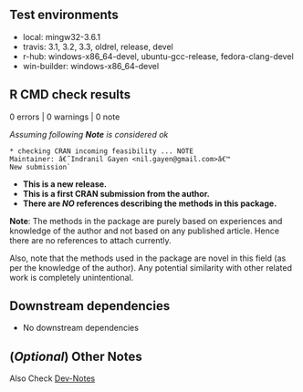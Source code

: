 ## Test environments

* local: mingw32-3.6.1
* travis: 3.1, 3.2, 3.3, oldrel, release, devel
* r-hub: windows-x86_64-devel, ubuntu-gcc-release, fedora-clang-devel
* win-builder: windows-x86_64-devel

## R CMD check results

0 errors | 0 warnings | 0 note

_Assuming following **Note** is considered ok_

```
* checking CRAN incoming feasibility ... NOTE
Maintainer: â€˜Indranil Gayen <nil.gayen@gmail.com>â€™
New submission`
```

* **This is a new release.**
* **This is a first CRAN submission from the author.**
* **There are _NO_ references describing the methods in this package.** 

**Note**: The methods in the package are purely based on experiences and knowledge of the author and not based on any published article. Hence there are no references to attach currently. 

Also, note that the methods used in the package are novel in this field (as per the knowledge of the author). Any potential similarity with other related work is completely unintentional.


## Downstream dependencies

* No downstream dependencies

## (_Optional_) Other Notes 

Also Check [Dev-Notes](https://github.com/r-rudra/tidycells/blob/master/dev-notes.md)
